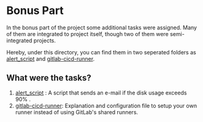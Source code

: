 # Bonus Part
In the bonus part of the project some additional tasks were assigned. Many of them are integrated to project itself, though two of them were semi-integrated projects. 

Hereby, under this directory, you can find them in two seperated folders as [alert_script](./alert_script/) and [gitlab-cicd-runner](./gitlab-cicd-runner/). 

## What were the tasks?

1. [alert_script](./alert_script/) : A script that sends an e-mail if the disk usage exceeds 90% .
2. [gitlab-cicd-runner](./gitlab-cicd-runner/): Explanation and configuration file to setup your own runner instead of using GitLab's shared runners.

